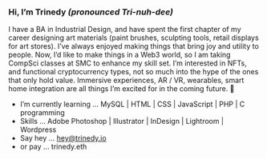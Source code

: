 ### Hi, I’m Trinedy *(pronounced Tri-nuh-dee)*
I have a BA in Industrial Design, and have spent the first chapter of my career designing art materials (paint brushes, sculpting tools, retail displays for art stores). I’ve always enjoyed making things that bring joy and utility to people. Now, I’d like to make things in a Web3 world, so I am taking CompSci classes at SMC to enhance my skill set. I’m interested in NFTs, and functional cryptocurrency types, not so much into the hype of the ones that only hold value. Immersive experiences, AR / VR, wearables, smart home integration are all things I’m excited for in the coming future. 🐇
- I’m currently learning ... MySQL | HTML | CSS | JavaScript | PHP | C programming
- Skills ... Adobe Photoshop | Illustrator | InDesign | Lightroom | Wordpress  
- Say hey ... hey@trinedy.io
- or pay ... trinedy.eth
